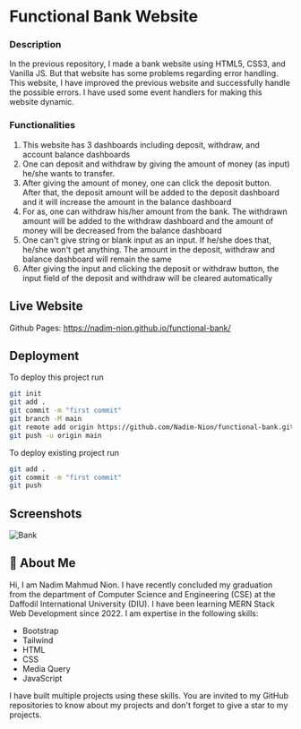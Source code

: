 
# Functional Bank Website

### Description

In the previous repository, I made a bank website using HTML5, CSS3, and Vanilla JS. But that website has some problems regarding error handling. This website, I have improved the previous website and successfully handle the possible errors. I have used some event handlers for making this website dynamic.


### Functionalities
 1) This website has 3 dashboards including deposit, withdraw, and account balance dashboards
 2) One can deposit and withdraw by giving the amount of money (as input) he/she wants to transfer.
 3) After giving the amount of money, one can click the deposit button. After that, the deposit amount will be added to the deposit dashboard and it will increase the amount in the balance dashboard
4) For as, one can withdraw his/her amount from the bank. The withdrawn amount will be added to the withdraw dashboard and the amount of money will be decreased from the balance dashboard
 5)  One can't give string or blank input as an input. If he/she does that, he/she won't get anything. The amount in the deposit, withdraw and balance dashboard will remain the same
 6)  After giving the input and clicking the deposit or withdraw button, the input field of the deposit and withdraw will be cleared automatically


## Live Website

Github Pages: https://nadim-nion.github.io/functional-bank/

## Deployment

To deploy this project run

```bash
git init
git add .   
git commit -m "first commit"
git branch -M main
git remote add origin https://github.com/Nadim-Nion/functional-bank.git
git push -u origin main

```


To deploy existing project run

```bash
git add .
git commit -m "first commit"
git push

```


## Screenshots

![Bank](https://github.com/Nadim-Nion/functional-bank/assets/60613933/42ff4b56-6b37-4e91-8c01-cd8623d4cd23)



## 🚀 About Me
Hi, I am Nadim Mahmud Nion. I have recently concluded my graduation from the department of Computer Science and Engineering (CSE) at the Daffodil International University (DIU). I have been learning MERN Stack Web Development since 2022. I am expertise in the following skills:

* Bootstrap
* Tailwind
* HTML
* CSS
* Media Query
* JavaScript

I have built multiple projects using these skills. You are invited to my GitHub repositories to know about my projects and don't forget to give a star to my projects.

